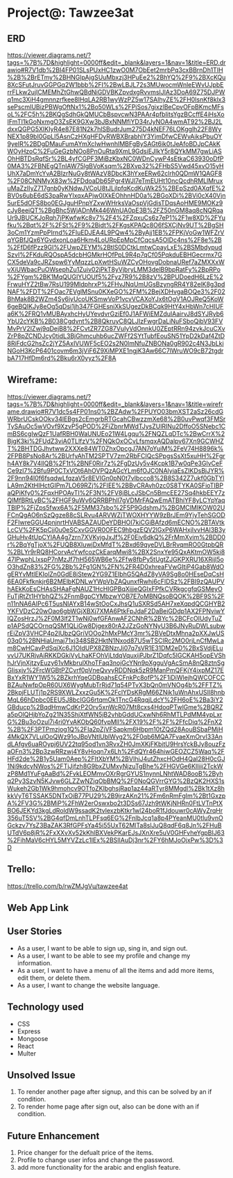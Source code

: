 # Project@: Tawzee3at
## ERD
https://viewer.diagrams.net/?tags=%7B%7D&highlight=0000ff&edit=_blank&layers=1&nav=1&title=ERD.drawio#R7V1db%2BI4FP01SLsPUxHC1zwO0M7ObEet2mrbPq3cxBBrnDh1TIH%2B%2BrETmy%2BHNGlpAjgSUuMbxzj3HPuEe2%2BhYQ%2F9%2BXcKQu8XcSFutJruvGGPGq2W1bbb%2FI%2BwLBJL72s3MUwocmWnleEWvUJpbErrFLkw2ujICMEMhZtGhwQBdNiGDVBKZpvdxgRvvmsIJlAz3DoA69Z75DJPWq1mc3XiH4gmnnzrfkee8IHqLA2RB1wyWzPZ5w17SAlhyZE%2FH0IsnKf8klx3sePscmIUBizPBWgOftNx1%2Bo50WLs%2FPjSos7gixzlBeCpvOFpBKmcMFsoL%2FC5h%2BKQgSdhGkQMUCbBspvcwN3PAAr4pfbIitsYgzBCcffE4iHsXoIFmTI1kGoNxmgO3ZsEK9GXw3bJBxNNMfiYD34rJyNOA4wmAT92%2BJ2LdxxQGPG5XIKIyR4e87E81N2k7hlSBudrJum275D4kNEF76LOKgglh22F8WyNEX1p89bI0GpLI5AsnCzHXgHFDyRWBXBrabhlY3YjmDfwCEWvAiksPbuOY9yeIR%2BDgDMauFumAYmXcIwHwnhIMBFgBySAGt6ik0tJeAfoBDJpCAkKWOyHzoC%2FuGeGzbNOo8PnOuRta9XmL9GdsiEJIkY5r8QYkMM7gwLiASOhHBTDsRqfSr%2BL4yfCGPF3MiBzKbxNC0WDnCywP4sEtkaC63930oDfP0MA3%2FBNEgQTnIAW75lgBVoKsqm%2BXvp32%2FHbS5Vwd45xvO15yHUhX7aDmYcYvA2BIzrNuGy8tWAzV8DbcK3hYxeERw62clrh0QDmW1QAGF8%2F08CNNMyX83w%2FDdoaDb65Pgr4WJl7eTmEUHt10ncQcdhRMLlMruxuMaZzIIyZ717gnb0yKNdwJVCoU8tJLjlpfqKcdKuWk25%2BEpSzd0AXqfE%2BV0s6ubE6dS3paRwYIxqxAPjw0IXkEOhhnHD0a%2BGoXDi%2BVi0cX40Vjn5urE5dOFS8bo0EGJguHPnpYZxwWHrksVaOspVjGdisTDqsAoHME9MOKz9cJy8eeiQT%2BgBhc5WjADnMk446WnUA0pE3B%2FZ50nGM8aq8cNQRqaUr9JBUCKJoRqh7jPKwfwKc8v7%2F4%2FZqxuCs6z7eP1%2F1w8XD%2FYufku%2Bqt%2F%2FSt%2F9%2Bidt%2FKgsKPAQc8O6fSXCjNv9UT%2BgSH3oCm1YzmPpPIrnd%2FIuEDJEA4L9PQw4%2ByAjj1EB%2FPKjVoGw1WFZrVqYGBfJQx6YGvdxonLoa6Hkm4LoURpEpMpCfCqcsA5OIDc4ns%2F8e%2B%2FfD6fPzz9GI%2FUwpZEYM%2BtlS0DCtkLmtwCpayLxE%2BSMbdypudSzvI%2FKduRQOspA5dcbHGMkrHOfPpL9R4p7qCf05PqkduEBHGecrmx7GCX5deVa9cJRZspw6YyMqzzLpXwtHSuWZCyOHovgDobnaURef7aZMXXxWvXiUWbacPuOWsephZu1Zuiv02jPkT8yVjbryLMM3delB9bpRatFy%2BpRPo%2FYgm%2BK1MqQUGIYUOUf5%2Fyz7R9%2B8zV%2BPUDoedH6LzE%2FrwuHYZ2tBw7RsU199MldphrxP%2FHvJNqUmUGsBzyngRR4Y82elK8g3pdNAF%2FDT%2FOac7EVglMSnu0KXeGO%2FM%2BejXDHvgaBOQe3%2F02BhMak8B2WZm4Sy6iyUcoUKSmwVoP1vcvVCAXoYJx6tOgV1AOJReQ5KoW6geBQIKJy8eOg5qDsi1jh347FGHEsniXkSUgezDkBCqk9HtY4xHbWn7cHIUFa6K%2FRQ1vMUBAyxhcHyUYevdvrGziEf0J1AFWiEMZduIAairvJ8dSYJRyb6YbU2cYKB%2B038Cgdvnt%2B8QkruyC8QLJIzFwgrDaLiNuFSboQibV93FVMvPrV2IZwj9qDejB8%2FCvtZR7ZG87VuIyVdOnnkU0ZEptRRn94zvkJcuCXvZrP8pZCNDJcy0tidL3BjGhmcuhb6ucZWFf2SYtTubfEouSN51YpD2kDaf4ZtD8RiFdcG2hsZc2jYZ5AxIVUWF5cEO2s2N0lmNfuZNBONa0gR902c4N3JbLkiNGoH3KcP6401covm6m3jViF6Z9XiMPXE1ngjK3Aw66C7lWruWO9cB72tgdrbA717HfDm6rd%2Bku6rX0yyz%2F8A

## Wireframe:
https://viewer.diagrams.net/?tags=%7B%7D&highlight=0000ff&edit=_blank&layers=1&nav=1&title=wireframe.drawio#R7V1dc5s4FP01ns0%2BZAdw%2FPUYO03bmXST2aSz26cdGWRbrUCskOOkv34lEBgs2cEmgrbRTGcahCBwzzmXe68%2B0uvPwqf3FMSrTySAuOc5wVOvf9XzvP5gPOD%2FiZbnrMWdTJysZUlRINu2DffoO5SNebc1CmBS6cgIwQzF1UafRBH0WaUNUEo21W4Lgqu%2FNQZLqDTc%2BwCrrX%2BjgK3ki%2FUdZ3viA0TLlfzV%2FNQkOxOCvLfsmqxAQDalpv67Xn9GCWHZT%2BHTDGJhvtww2XXXe84WT0ZhxOpcgJ7AN7oYuiM%2FeV74H8896k%2FPB8PsNo8Ar%2BUrfyAhTM2SPTV7zm2RbFCIQcSPpgsSsXt5xuHH%2Fgrh4AY8k7V4lIQB%2F1t%2BNF0Rir7z%2FgDzUy5v4Kcpk1B7w0qPe3GlvCeFCe9zl7%2Bfu9P0CTxVOt6AhOVPQzAGcYLm6fOJC0NAlyiaEsZIKDsBjJYR%2F9nn94I0f6fsqdwLfqzaV5r8EVIGn0pN0t7vIbcco8%2B8S342Z7ukf0GbTYlLA9m2KtHIHctGIPm7LO69RZj%2FIEE%2BBvCRAvh0zc0S8TYKA0SFioTIBPaQPiKfy0%2FqxHPOAvTI%2F3N%2FV8jBLcJSbCn5BmcEE27Sq4hkbEEY7zQlMfBRtLyBC%2FHGF9uWv6QRRBPhll7gVDMrFAQwEmATBhiYF8yLCYpYaqTBlP%2FjZps5fwx6A%2F5MM37sbo%2F5P9GdshmJ%2BGMClMIKOW02UFCnQgAO6nSzQgze88cSLRvu4ARVWZjTWOXHYYW9zBrJEm9YjyTehSGODF2FIwreGGU4pnjnrtHVABSAZAUDeYDBHOI7kiCGiBAfzd6mECNO%2BTAVtkLcCV%2FK5pCjj0u0eSCxvGGVR0OFEC9hbgzEQV2lGxP6WAHxjIvvHAl3B3yGHuHv4tUpCYlAA4g7zrn7XVKyjgJxJf%2F0Eiv6dkQ%2FrMmXvim%2BDD0r%2BqYgTjoX%2FUQB8XIuwjDxMfdT%2Bxd69qyeDVLBrRvqmRO0GtpbQR%2BLYr9rRQ8HCorvAcYwfcozCkEarqMwi8%2BX2SnxYe95QxAKtmOW5ki847lPwphLlxspP7nMzJf7hH565WB6e%2Ffw8fbPy5tUgtZJGKPXRU16XRijl5oO3hdZn83%2FG%2Bb%2Fg1GN%2FN%2FR4D0xhreaFVwGItiP4Gab8WdOgERYvMtlEKIolZn0GdE8iStew2YG9Z1EIbhG5QAdZ8yVA9Sg8o0HEseDqCsH6EA0Fkfknkjr6B2MElbKDNLwYWpVbZAQunxfRwhj6cFIDSz%2FBI9zQAUPVhAEkKoEsCHAsSHAaFgNAUZ1HcHIGPBqXjjjeQGIxFPfkCVRkgcgfqGSMeyOFuTjRtZt1HYbhQZ%2FnmBgpCYMbzwYOB7E7oMBNQsoBQOK%2BF9S%2Fn11nNA6AIPc6T5usNlAYxB14wStOoCxJhsQ1uSXRSd5AH7xeXqpdQCGHYB2YKFVDzC20wOao6gbWGjXBXj7XMA6PtkFpJdaF2DaBeiGDdp1AX2FPNviwYIQZosHrzJ%2F0M3lf2T1wNj0wfGFAnwAF2CNhR%2BYc%2BCFcOIUdyTuZp1APSdQCOrnqQSM1QLiGw8Djgex80rA2JZzGoNYNyU3B6JNyRuDWLsubwrEiZpV3VHCP4p2IUbzQGriVOOo2hMxPMcY3mr%2BVeDtxMhna2pXXJwUS03q0%2BNHiaUmaj71xj348SB2HktN1Nxod87U5wTSCIRc2MO0rjLnCfMwLam8CwHCavPdSqjXc6J1OIdUPX8ZBNzrJj07q7sVR1E31DM2eD%2BxSVdjELuvvU7UKRjvAiRKKDGkiVyLhaKFOhVjLtdqVquxijPJbrZ1Dqfc5IGCKAH5opEVShhJrVjnXjtzyEuzy61vMkbrulXhoTFaq3nojGcYNn9pXgguVgAcSmA8nQ8ztnSgGIisxjv%2FrcWGBtPZCvrf0pVneQvvyRDDNqk5zR9ManPmQFKjY4ixpMZ17EBxYxR1WY1W5%2BZkrhYqeGDBoahsECFnkPc8ofP%2F1iDiWlejhQWCOFCCBZAuNwfpOpR60UX6WygMubTrRjd71q54PTvX3bQn0mVNOg4b%2FFTZ%2BkpjFLUTj1p2RS9XWLZxxzGu5K%2FclYDsKRgM66ZNjk1uWnAhxUSIl8hnbMqL66hDpbc0EEU5J8bcIGG6rtqmOk1TncG4RqqjLdcY%2FH6oE%2Ba3iY2GBducp%2BqdHmwCdKrP2Orv5xnWcR07Mt8cxs4HdoqPTwlGme%2BQRZa5pOlQHjbYoZg21N35ShjXtfWN5jB2vhbGddUCxwNh6RhMTLPdMM4ypLxrG%2Bu3oOzul7i4ri0YvAKObQ60fvpMll%2FX19%2F%2F%2FfcDiq%2FnX2%2B%2F3PTPmzjog1Q%2FIa2pZjVFSapkm6Hbpm10tZQd28AouBSbaPMjH4MkQX7VLulOoQWz91oJBpVNtlUblWyg2%2F0qb6MQA7FvaeXmOrvI33AndLAfgv6uaROypj6UV22tq95od1vn3RvxZH0JmXKjFKbitU9HrsYckBJy8ouzFzaOFn3%2Bp3zwRRzwj4Y8vHoqn7x6Lh%2FdQYr464hiwGEOZCZ5Waq%2FHFd2de%2B1y5Uam0Aep%2FItXbYM%2BVIhiJ4utZhxcHOdH4QaI28H0cGJ1Ni9kdcyNWos%2FTjJjfzh8G9bxZUMxyNjzuTgBhe%2FHGVGe6KIliij2TckWzP8Md1YuFgAaBd%2FvkLEOMmvOXrRgrGYUS1nynnLNhtWAD8ooB%2Byhq2Py3SzvN5KJvw6GLZZwNZjqObBMQ%2F0NoQGVrrGYG%2BzQK2HXS1sWukeh2Gb1Wk9hmohcv9OTfoZKlbghsjRap1az44aRTyr8MMgdl%2Bk1tXz8hkkVyT6TSSAK5DNTxOiB77PU29%2B9jrzAKn21%2Fm6nRmFgIm%2Bt1GxzpA%2FV3G%2BMiP%2FhW2erOswxbo2t3DSs67Jzh9tWKjNHRn0FtLVTnPtXBO6JEKYd3kgLdRoldW9ssadK2tvlexzbKtkr1wl24boR1fJdouwr0cAWyZrqHr356uT5SV%2BG4qfDmLnhTLPFsq6EG%2FnlbJcq1a8p4PYeanMU0tlu9vnOGckzv7YsZ3BaZAK3RfGPFsYa45i55UxT62MlTa8slJuQ8qdF6q8Jn%2FHuBUTdV6p8jR%2FxXXvXv52kKhlBXVekPKarEJsJXnXre5uV0GHFvheYgpBIJ63%2FihMaV6cHYL5MYVZzLc1IEx%2BSIlAuDj3nr%2FY6hMJoOjxPw%3D%3D

## Trello:
https://trello.com/b/rwZMJgVu/tawzee4at

## Web App Link


## User Stories
- As a user, I want to be able to sign up, sing in, and sign out.
- As a user, I want to be able to see my profile and change my information.
- As a user, I want to have a menu of all the items and add more items, edit them, or delete them.
- As a user, I want to change the website language.



## Technology used
- CSS
- Express
- Mongoose
- React
- Multer


## Unsolved Issue
1. To render another page after signup, and this can be solved by an if condition.
2. To render home page after sign out, also can be done with an if condition.

## Future Enhancement
1. Price changer for the defualt price of the items.
2. Profile to change user infos and change the password.
3. add more functionality for the arabic and english feature.
